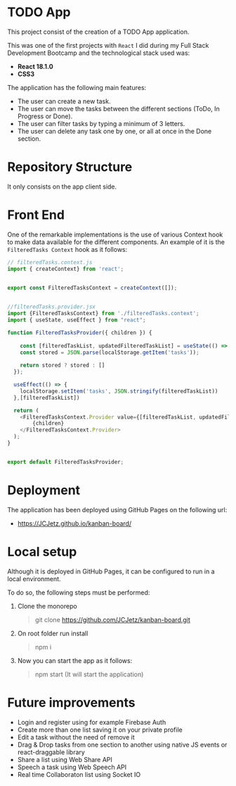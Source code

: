 # TODO App

This project consist of the creation of a TODO App application.
 

This was one of the first projects with `React` I did during my Full Stack Development Bootcamp and the technological stack used was:

- **React 18.1.0**
- **CSS3**

The application has the following main features:

- The user can create a new task.
- The user can move the tasks between the different sections (ToDo, In Progress or Done). 
- The user can filter tasks by typing a minimum of 3 letters.
- The user can delete any task one by one, or all at once in the Done section. 


# Repository Structure

It only consists on the app client side.


# Front End

One of the remarkable implementations is the use of various Context hook to make data available for the different components.
An example of it is the `FilteredTasks Context` hook as it follows:

```js
// filteredTasks.context.js
import { createContext} from 'react';

    
export const FilteredTasksContext = createContext([]);


//filteredTasks.provider.jsx
import {FilteredTasksContext} from './filteredTasks.context';
import { useState, useEffect } from "react";

function FilteredTasksProvider({ children }) {
  
    const [filteredTaskList, updatedFilteredTaskList] = useState(() => {
    const stored = JSON.parse(localStorage.getItem('tasks'));
   
    return stored ? stored : []
  }); 

  useEffect(() => {
    localStorage.setItem('tasks', JSON.stringify(filteredTaskList))
  },[filteredTaskList])

  return (
    <FilteredTasksContext.Provider value={[filteredTaskList, updatedFilteredTaskList]}>
        {children}
    </FilteredTasksContext.Provider>
  );
}


export default FilteredTasksProvider;
```


# Deployment

The application has been deployed using GitHub Pages on the following url:

- https://JCJetz.github.io/kanban-board/


# Local setup

Although it is deployed in GitHub Pages, it can be configured to run in a local environment.

To do so, the following steps must be performed:

1. Clone the monorepo
    > git clone https://github.com/JCJetz/kanban-board.git

2. On root folder run install

    > npm i

3. Now you can start the app as it follows:

    > npm start  (It will start the application)


# Future improvements

- Login and register using for example Firebase Auth
- Create more than one list saving it on your private profile
- Edit a task without the need of remove it
- Drag & Drop tasks from one section to another using native JS events or react-draggable library 
- Share a list using Web Share API
- Speech a task using Web Speech API
- Real time Collaboraton list using Socket IO

